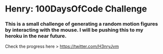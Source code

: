 # Henry: 100DaysOfCode Challenge

### This is a small challenge of generating a random motion figures by interacting with the mouse. I will be pushing this to my heroku in the near future.

Check the progress here > https://twitter.com/H3nryJvm
